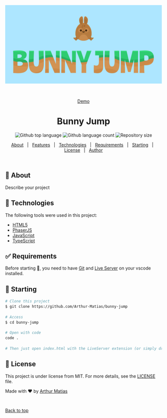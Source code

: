 <div align="center" id="top"> 
  <img src="https://github.com/Arthur-Matias/bunny-jump/blob/main/src/assets/banner.png" alt="Bunny Jump" />

  &#xa0;

  <a href="https://arthur-matias.github.io/bunny-jump/">Demo</a>
</div>

<h1 align="center">Bunny Jump</h1>

<p align="center">
  <img alt="Github top language" src="https://img.shields.io/github/languages/top/Arthur-Matias/bunny-jump?color=56BEB8">

  <img alt="Github language count" src="https://img.shields.io/github/languages/count/Arthur-Matias/bunny-jump?color=56BEB8">

  <img alt="Repository size" src="https://img.shields.io/github/repo-size/Arthur-Matias/bunny-jump?color=56BEB8">
</p>

<p align="center">
  <a href="#dart-about">About</a> &#xa0; | &#xa0; 
  <a href="#sparkles-features">Features</a> &#xa0; | &#xa0;
  <a href="#rocket-technologies">Technologies</a> &#xa0; | &#xa0;
  <a href="#white_check_mark-requirements">Requirements</a> &#xa0; | &#xa0;
  <a href="#checkered_flag-starting">Starting</a> &#xa0; | &#xa0;
  <a href="#memo-license">License</a> &#xa0; | &#xa0;
  <a href="https://github.com/Arthur-Matias" target="_blank">Author</a>
</p>

<br>

## :dart: About ##

Describe your project

## :rocket: Technologies ##

The following tools were used in this project:

- [HTML5](https://developer.mozilla.org/pt-BR/docs/Web/HTML)
- [PhaserJS](https://phaser.io/)
- [JavaScript](https://developer.mozilla.org/pt-BR/docs/Web/JavaScript)
- [TypeScript](https://www.typescriptlang.org/)

## :white_check_mark: Requirements ##

Before starting :checkered_flag:, you need to have [Git](https://git-scm.com) and [Live Server](https://marketplace.visualstudio.com/items?itemName=ritwickdey.LiveServer) on your vscode installed.

## :checkered_flag: Starting ##

```bash
# Clone this project
$ git clone https://github.com/Arthur-Matias/bunny-jump

# Access
$ cd bunny-jump

# Open with code
code .

# Then just open index.html with the LiveServer extension (or simply drag&drop the index.html file to your favorite browser)
```

## :memo: License ##

This project is under license from MIT. For more details, see the [LICENSE](LICENSE.md) file.


Made with :heart: by <a href="https://github.com/Arthur-Matias" target="_blank">Arthur Matias</a>

&#xa0;

<a href="#top">Back to top</a>
